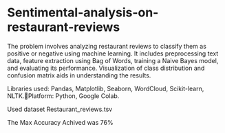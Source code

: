 # Sentimental-analysis-on-restaurant-reviews

The problem involves analyzing restaurant reviews to classify them as positive or negative using machine learning.
It includes preprocessing text data, feature extraction using Bag of Words, training a Naive Bayes model, and evaluating its performance.
Visualization of class distribution and confusion matrix aids in understanding the results.

Libraries used: Pandas, Matplotlib, Seaborn, WordCloud, Scikit-learn, NLTK.Platform: Python, Google Colab.

Used dataset Restaurant_reviews.tsv

The Max Accuracy Achived was 76%
